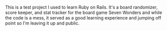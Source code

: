 This is a test project I used to learn Ruby on Rails. It's a board randomizer, score keeper, and stat tracker for the board game Seven Wonders and while the code is a mess, it served as a good learning experience and jumping off point so I'm leaving it up and public. 
